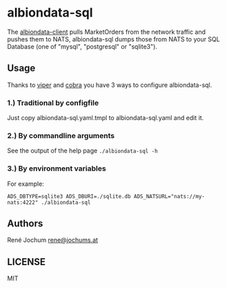 albiondata-sql
==============

The [albiondata-client](https://github.com/Regner/albiondata-client) pulls MarketOrders from the network traffic
and pushes them to NATS, albiondata-sql dumps those from NATS to your SQL Database (one of "mysql", "postgresql" or "sqlite3").


## Usage

Thanks to [viper](https://github.com/spf13/viper) and [cobra](https://github.com/spf13/cobra) you have 3 ways to configure albiondata-sql.

### 1.) Traditional by configfile 

Just copy albiondata-sql.yaml.tmpl to albiondata-sql.yaml and edit it.

### 2.) By commandline arguments

See the output of the help page ```./albiondata-sql -h```

### 3.) By environment variables

For example:

```
ADS_DBTYPE=sqlite3 ADS_DBURI=./sqlite.db ADS_NATSURL="nats://my-nats:4222" ./albiondata-sql 
```

## Authors

René Jochum <rene@jochums.at>


## LICENSE

MIT
